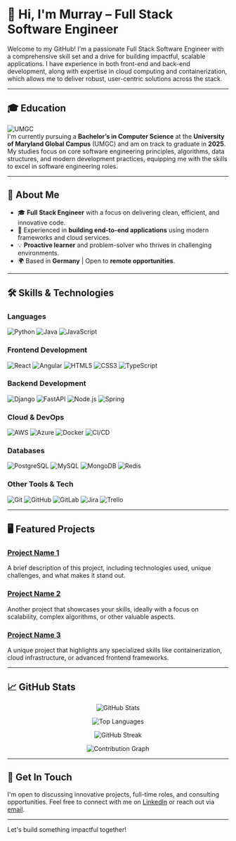 # 👋 Hi, I'm Murray – Full Stack Software Engineer

Welcome to my GitHub! I'm a passionate Full Stack Software Engineer with a comprehensive skill set and a drive for building impactful, scalable applications. I have experience in both front-end and back-end development, along with expertise in cloud computing and containerization, which allows me to deliver robust, user-centric solutions across the stack.

---

## 🎓 Education

![UMGC](https://img.shields.io/badge/UMGC-Computer%20Science-0071C5?style=for-the-badge&logo=umgc&logoColor=white)  
I'm currently pursuing a **Bachelor’s in Computer Science** at the **University of Maryland Global Campus** (UMGC) and am on track to graduate in **2025**. My studies focus on core software engineering principles, algorithms, data structures, and modern development practices, equipping me with the skills to excel in software engineering roles.

---

## 🌟 About Me

- 🎓 **Full Stack Engineer** with a focus on delivering clean, efficient, and innovative code.
- 🚀 Experienced in **building end-to-end applications** using modern frameworks and cloud services.
- 💡 **Proactive learner** and problem-solver who thrives in challenging environments.
- 🌍 Based in **Germany** | Open to **remote opportunities**.


---

## 🛠️ Skills & Technologies

### Languages
![Python](https://img.shields.io/badge/Python-3776AB?style=for-the-badge&logo=python&logoColor=white)
![Java](https://img.shields.io/badge/Java-007396?style=for-the-badge&logo=java&logoColor=white)
![JavaScript](https://img.shields.io/badge/JavaScript-F7DF1E?style=for-the-badge&logo=javascript&logoColor=black)

### Frontend Development
![React](https://img.shields.io/badge/React-61DAFB?style=for-the-badge&logo=react&logoColor=black)
![Angular](https://img.shields.io/badge/Angular-DD0031?style=for-the-badge&logo=angular&logoColor=white)
![HTML5](https://img.shields.io/badge/HTML5-E34F26?style=for-the-badge&logo=html5&logoColor=white)
![CSS3](https://img.shields.io/badge/CSS3-1572B6?style=for-the-badge&logo=css3&logoColor=white)
![TypeScript](https://img.shields.io/badge/TypeScript-3178C6?style=for-the-badge&logo=typescript&logoColor=white)

### Backend Development
![Django](https://img.shields.io/badge/Django-092E20?style=for-the-badge&logo=django&logoColor=white)
![FastAPI](https://img.shields.io/badge/FastAPI-009688?style=for-the-badge&logo=fastapi&logoColor=white)
![Node.js](https://img.shields.io/badge/Node.js-339933?style=for-the-badge&logo=node.js&logoColor=white)
![Spring](https://img.shields.io/badge/Spring-6DB33F?style=for-the-badge&logo=spring&logoColor=white)

### Cloud & DevOps
![AWS](https://img.shields.io/badge/AWS-232F3E?style=for-the-badge&logo=amazon-aws&logoColor=white)
![Azure](https://img.shields.io/badge/Azure-0078D4?style=for-the-badge&logo=microsoft-azure&logoColor=white)
![Docker](https://img.shields.io/badge/Docker-2496ED?style=for-the-badge&logo=docker&logoColor=white)
![CI/CD](https://img.shields.io/badge/CI/CD-4285F4?style=for-the-badge&logo=google-cloud&logoColor=white)

### Databases
![PostgreSQL](https://img.shields.io/badge/PostgreSQL-336791?style=for-the-badge&logo=postgresql&logoColor=white)
![MySQL](https://img.shields.io/badge/MySQL-4479A1?style=for-the-badge&logo=mysql&logoColor=white)
![MongoDB](https://img.shields.io/badge/MongoDB-47A248?style=for-the-badge&logo=mongodb&logoColor=white)
![Redis](https://img.shields.io/badge/Redis-DC382D?style=for-the-badge&logo=redis&logoColor=white)

### Other Tools & Tech
![Git](https://img.shields.io/badge/Git-F05032?style=for-the-badge&logo=git&logoColor=white)
![GitHub](https://img.shields.io/badge/GitHub-181717?style=for-the-badge&logo=github&logoColor=white)
![GitLab](https://img.shields.io/badge/GitLab-FC6D26?style=for-the-badge&logo=gitlab&logoColor=white)
![Jira](https://img.shields.io/badge/Jira-0052CC?style=for-the-badge&logo=jira&logoColor=white)
![Trello](https://img.shields.io/badge/Trello-0079BF?style=for-the-badge&logo=trello&logoColor=white)

---


## 🖥️ Featured Projects

### [Project Name 1](link)
A brief description of this project, including technologies used, unique challenges, and what makes it stand out.

### [Project Name 2](link)
Another project that showcases your skills, ideally with a focus on scalability, complex algorithms, or other valuable aspects.

### [Project Name 3](link)
A unique project that highlights any specialized skills like containerization, cloud infrastructure, or advanced frontend frameworks.

---

## 📈 GitHub Stats


<div align="center">
  
  ![GitHub Stats](https://github-readme-stats.vercel.app/api?username=mmilton1&show_icons=true&theme=radical&count_private=true)
  
  ![Top Languages](https://github-readme-stats.vercel.app/api/top-langs/?username=mmilton1&layout=compact&theme=radical&hide=html,css)

  ![GitHub Streak](https://github-readme-streak-stats.herokuapp.com/?user=mmilton1&theme=radical&hide_border=true)

  ![Contribution Graph](https://github-readme-activity-graph.vercel.app/graph?username=mmilton1&theme=radical)
  
</div>



---

## 📝 Get In Touch

I'm open to discussing innovative projects, full-time roles, and consulting opportunities. Feel free to connect with me on [LinkedIn](https://www.linkedin.com/in/murray-milton/) or reach out via [email](mailto:murraylmilton@outlook.com).

---

Let's build something impactful together!
